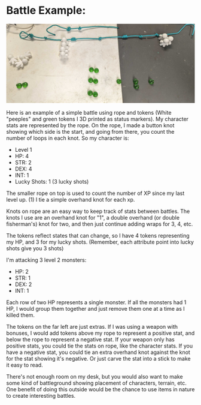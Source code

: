 
# Battle Example:

![Example Counters](battle_example.jpg)

Here is an example of a simple battle using rope and tokens (White "peeples" and green tokens I 3D printed as status markers). My character stats are represented by the rope.  On the rope, I made a button knot showing which side is the start, and going from there, you count the number of loops in each knot.  So my character is:

* Level 1
* HP: 4
* STR: 2
* DEX: 4
* INT: 1
* Lucky Shots: 1 (3 lucky shots)

The smaller rope on top is used to count the number of XP since my last level up. (1) I tie a simple overhand knot for each xp.

Knots on rope are an easy way to keep track of stats between battles. The knots I use are an overhand knot for "1", a double overhand (or double fisherman's) knot for two, and then just continue adding wraps for 3, 4, etc.

The tokens reflect states that can change, so I have 4 tokens representing my HP, and 3 for my lucky shots. (Remember, each attribute point into lucky shots give you 3 shots)

I'm attacking 3 level 2 monsters:

* HP: 2
* STR: 1
* DEX: 2
* INT: 1

Each row of two HP represents a single monster.  If all the monsters had 1 HP, I would group them together and just remove them one at a time as I killed them.

The tokens on the far left are just extras. If I was using a weapon with bonuses, I would add tokens above my rope to represent a positive stat, and below the rope to represent a negative stat. If your weapon only has positive stats, you could tie the stats on rope, like the character stats. If you have a negative stat, you could tie an extra overhand knot against the knot for the stat showing it's negative.  Or just carve the stat into a stick to make it easy to read.

There's not enough room on my desk, but you would also want to make some kind of battleground showing placement of characters, terrain, etc. One benefit of doing this outside would be the chance to use items in nature to create interesting battles.
